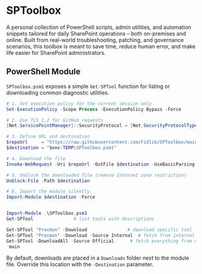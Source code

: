 # SPToolbox

A personal collection of PowerShell scripts, admin utilities, and automation snippets tailored for daily SharePoint operations – both on-premises and online. Built from real-world troubleshooting, patching, and governance scenarios, this toolbox is meant to save time, reduce human error, and make life easier for SharePoint administrators.

## PowerShell Module

`SPToolbox.psm1` exposes a simple `Get-SPTool` function for listing or downloading common diagnostic utilities.

```powershell
# 1. Set execution policy for the current session only
Set-ExecutionPolicy -Scope Process -ExecutionPolicy Bypass -Force

# 2. Use TLS 1.2 for GitHub requests
[Net.ServicePointManager]::SecurityProtocol = [Net.SecurityProtocolType]::Tls12

# 3. Define URL and destination
$repoUrl     = "https://raw.githubusercontent.com/Fidlik/SPToolbox/main/SPToolbox.psm1"
$destination = "$env:TEMP\SPToolbox.psm1"

# 4. Download the file
Invoke-WebRequest -Uri $repoUrl -OutFile $destination -UseBasicParsing

# 5. Unblock the downloaded file (remove Internet zone restriction)
Unblock-File -Path $destination

# 6. Import the module silently
Import-Module $destination -Force


Import-Module .\SPToolbox.psm1
Get-SPTool               # list tools with descriptions

Get-SPTool "Procmon" -Download               # download specific tool
Get-SPTool "Procmon" -Download -Source Internal  # fetch from internal share
Get-SPTool -DownloadAll -Source Official      # fetch everything from official sources
 main
```

By default, downloads are placed in a `Downloads` folder next to the module file. Override this location with the `-Destination` parameter.
